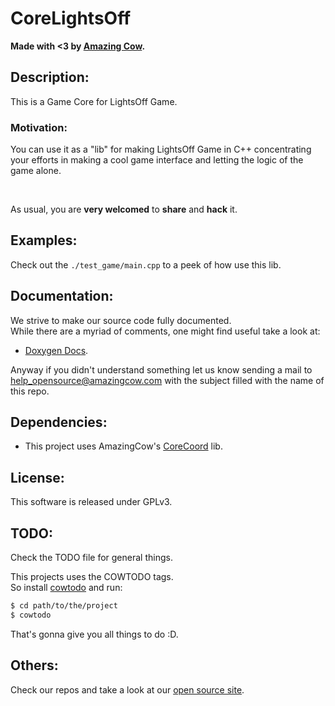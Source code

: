 # CoreLightsOff

**Made with <3 by [Amazing Cow](http://www.amazingcow.com).**


<!-- ####################################################################### -->
<!-- ####################################################################### -->

## Description:

This is a Game Core for LightsOff Game.   

### Motivation:

You can use it as a "lib" for making LightsOff Game in C++ concentrating 
your efforts in making a cool game interface and letting the logic of the 
game alone.

<br>

As usual, you are **very welcomed** to **share** and **hack** it.



<!-- ####################################################################### -->
<!-- ####################################################################### -->

## Examples:

Check out the ```./test_game/main.cpp``` to a peek of how use this lib.



<!-- ####################################################################### -->
<!-- ####################################################################### -->

## Documentation:

We strive to make our source code fully documented.   
While there are a myriad of comments, one might find useful take a look at:

* [Doxygen Docs](http://www.amazingcow.com/projects/corelightsoff/doxygen/).

Anyway if you didn't understand something let us know sending a mail to  
[help_opensource@amazingcow.com]() with the subject filled with the
name of this repo.



<!-- ####################################################################### -->
<!-- ####################################################################### -->

## Dependencies:

* This project uses AmazingCow's [CoreCoord](http://www.github.com/AmazingCow-Game-Core/CoreCoord)
  lib.



<!-- ####################################################################### -->
<!-- ####################################################################### -->

## License:

This software is released under GPLv3.



<!-- ####################################################################### -->
<!-- ####################################################################### -->

## TODO:

Check the TODO file for general things.

This projects uses the COWTODO tags.   
So install [cowtodo](http://www.github.com/AmazingCow-Tools/COWTODO) and run:

``` bash
$ cd path/to/the/project
$ cowtodo 
```

That's gonna give you all things to do :D.



<!-- ####################################################################### -->
<!-- ####################################################################### -->

## Others:

Check our repos and take a look at our 
[open source site](http://opensource.amazingcow.com).
